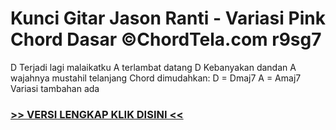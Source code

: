 
 # Kunci Gitar Jason Ranti - Variasi Pink Chord Dasar ©ChordTela.com r9sg7


D Terjadi lagi malaikatku A terlambat datang D Kebanyakan dandan A wajahnya mustahil telanjang Chord dimudahkan: D = Dmaj7 A = Amaj7 Variasi tambahan ada

###  <a href="https://shortlighzx.web.app?sq=Kunci Gitar Jason Ranti - Variasi Pink Chord Dasar ©ChordTela.com"> >> VERSI LENGKAP KLIK DISINI << </a>
